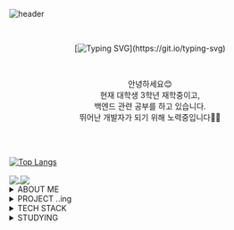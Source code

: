 ![header](https://capsule-render.vercel.app/api?type=venom&height=300&text=chaeb03%20&desc=ChaeBeen%20Oh&color=0:F08072,100:a82da8&fontColor=FFFFFF)
<div align=center> 
 <div align="center">
  <br>

  [![Typing SVG](https://readme-typing-svg.demolab.com?font=Nanum+Gothic+Coding&size=35&pause=1000&color=F08072&center=true&vCenter=true&width=1000&lines=“꾸준히+성장하는+개발자+입니다.”;“성장을+위해+열심히+공부하는+개발자+입니다.”;)](https://git.io/typing-svg) 
  
</div>

<br>

안녕하세요😊
<br>
현재 대학생 3학년 재학중이고,<br>
백엔드 관련 공부를 하고 있습니다.<br> 
 뛰어난 개발자가 되기 위해 노력중입니다👩‍💻
</div>
<br><br>

[![Top Langs](https://github-readme-stats.vercel.app/api/top-langs/?username=chaeb03)](https://github.com/chaeb03/github-readme-stats)

<a href="https://github.com/chaeb03/github-readme-stats">
  <img align="center" src="https://github-readme-stats.vercel.app/api/pin/?username=chaeb03&repo=github-readme-stats" />
</a>
<a href="https://github.com/chaeb03/convoychat">
  <img align="center" src="https://github-readme-stats.vercel.app/api/pin/?username=chaeb03&repo=convoychat" />
</a>

<details>
<summary>
ABOUT ME
</summary> 
 <br>
 PAGE
 <br><br>
<img src="https://img.shields.io/badge/Tistory-000000.svg?style=flat-square&logo=Tistory&logoColor=white"/> https://https://www.tistory.com/
</br>
 <br>
 PASTIME
 <br><br>
 
 ![steam](https://img.shields.io/badge/Steam-000000?style=for-the-badge&logo=steam&logoColor=white)<br>
 ![riot](https://img.shields.io/badge/Riot_Games-D32936?style=for-the-badge&logo=riot-games&logoColor=white)
 </br>
 <br>

</details>

<details>
<summary>
PROJECT ..ing <br>
</summary> 
 <br>
  🎮Unity Game 
  <br>
  🧸Toy project
</br>
</details>
<details>
<summary>
TECH STACK
</summary>
 <br>
 -used before-
   <br>
 
![js](https://img.shields.io/badge/JavaScript-F7DF1E?style=for-the-badge&logo=JavaScript&logoColor=white) ![html](https://img.shields.io/badge/HTML5-E34F26?style=for-the-badge&logo=html5&logoColor=white) ![css](https://img.shields.io/badge/CSS-239120?&style=for-the-badge&logo=css3&logoColor=white) ![react](https://img.shields.io/badge/React-20232A?style=for-the-badge&logo=react&logoColor=61DAFB)  
![MySQL](https://img.shields.io/badge/mysql-%2300f.svg?style=for-the-badge&logo=mysql&logoColor=white) ![java](https://img.shields.io/badge/Java-ED8B00?style=for-the-badge&logo=openjdk&logoColor=white) ![c](https://img.shields.io/badge/C-00599C?style=for-the-badge&logo=c&logoColor=white)   ![spring](https://img.shields.io/badge/Spring-6DB33F?style=for-the-badge&logo=spring&logoColor=white) ![c#](https://img.shields.io/badge/C%23-239120?style=for-the-badge&logo=c-sharp&logoColor=white) ![php](	https://img.shields.io/badge/PHP-777BB4?style=for-the-badge&logo=php&logoColor=white) ![unity](	https://img.shields.io/badge/Unity-100000?style=for-the-badge&logo=unity&logoColor=white)![ubuntu](https://img.shields.io/badge/Ubuntu-E95420?style=for-the-badge&logo=ubuntu&logoColor=white)<br><br>
</details>
<details>
<summary>
STUDYING<br>
</summary>
   <br>
 
![js](https://img.shields.io/badge/JavaScript-F7DF1E?style=for-the-badge&logo=JavaScript&logoColor=white) ![MySQL](https://img.shields.io/badge/mysql-%2300f.svg?style=for-the-badge&logo=mysql&logoColor=white) ![java](https://img.shields.io/badge/Java-ED8B00?style=for-the-badge&logo=openjdk&logoColor=white) ![c](https://img.shields.io/badge/C-00599C?style=for-the-badge&logo=c&logoColor=white)   ![spring](https://img.shields.io/badge/Spring-6DB33F?style=for-the-badge&logo=spring&logoColor=white) ![c#](https://img.shields.io/badge/C%23-239120?style=for-the-badge&logo=c-sharp&logoColor=white) ![php](	https://img.shields.io/badge/PHP-777BB4?style=for-the-badge&logo=php&logoColor=white) ![unity](	https://img.shields.io/badge/Unity-100000?style=for-the-badge&logo=unity&logoColor=white) 
<br>
</details>

<!--
**chaeb03/chaeb03** is a ✨ _special_ ✨ repository because its `README.md` (this file) appears on your GitHub profile.

Here are some ideas to get you started:

- 🔭 I’m currently working on ...
- 🌱 I’m currently learning ...
- 👯 I’m looking to collaborate on ...
- 🤔 I’m looking for help with ...
- 💬 Ask me about ...
- 📫 How to reach me: ...
- 😄 Pronouns: ...
- ⚡ Fun fact: ...
-->
